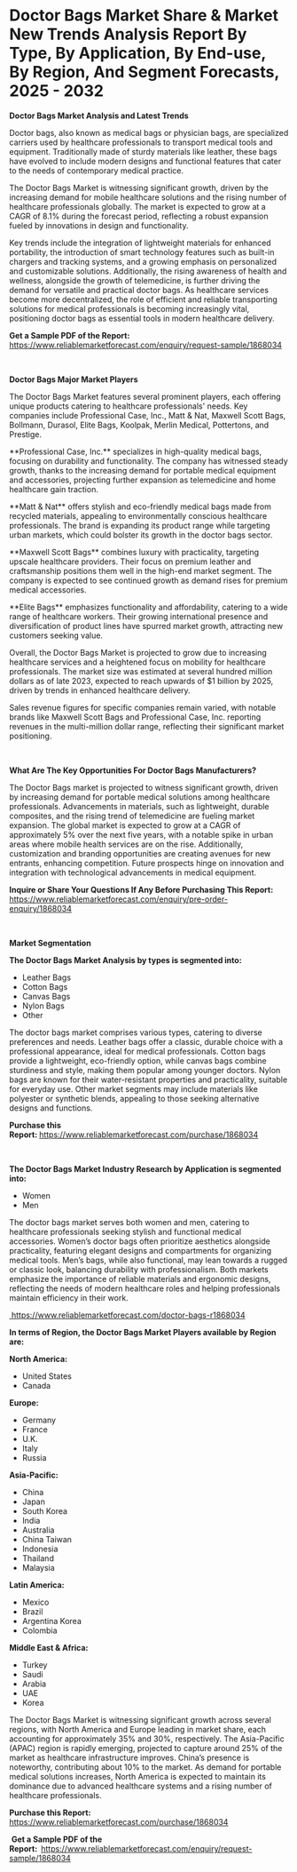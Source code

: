 <p><h1>Doctor Bags Market Share & Market New Trends Analysis Report By Type, By Application, By End-use, By Region, And Segment Forecasts, 2025 - 2032</h1></p><p><strong>Doctor Bags Market Analysis and Latest Trends</strong></p>
<p><p>Doctor bags, also known as medical bags or physician bags, are specialized carriers used by healthcare professionals to transport medical tools and equipment. Traditionally made of sturdy materials like leather, these bags have evolved to include modern designs and functional features that cater to the needs of contemporary medical practice. </p><p>The Doctor Bags Market is witnessing significant growth, driven by the increasing demand for mobile healthcare solutions and the rising number of healthcare professionals globally. The market is expected to grow at a CAGR of 8.1% during the forecast period, reflecting a robust expansion fueled by innovations in design and functionality. </p><p>Key trends include the integration of lightweight materials for enhanced portability, the introduction of smart technology features such as built-in chargers and tracking systems, and a growing emphasis on personalized and customizable solutions. Additionally, the rising awareness of health and wellness, alongside the growth of telemedicine, is further driving the demand for versatile and practical doctor bags. As healthcare services become more decentralized, the role of efficient and reliable transporting solutions for medical professionals is becoming increasingly vital, positioning doctor bags as essential tools in modern healthcare delivery.</p></p>
<p><strong>Get a Sample PDF of the Report:&nbsp;</strong> <a href="https://www.reliablemarketforecast.com/enquiry/request-sample/1868034?utm_campaign=3550&utm_medium=2&utm_source=Github&utm_content=ia&utm_term=13042025&utm_id=doctor-bags">https://www.reliablemarketforecast.com/enquiry/request-sample/1868034</a></p>
<p>&nbsp;</p>
<p><strong>Doctor Bags Major Market Players</strong></p>
<p><p>The Doctor Bags Market features several prominent players, each offering unique products catering to healthcare professionals' needs. Key companies include Professional Case, Inc., Matt & Nat, Maxwell Scott Bags, Bollmann, Durasol, Elite Bags, Koolpak, Merlin Medical, Pottertons, and Prestige.</p><p>**Professional Case, Inc.** specializes in high-quality medical bags, focusing on durability and functionality. The company has witnessed steady growth, thanks to the increasing demand for portable medical equipment and accessories, projecting further expansion as telemedicine and home healthcare gain traction.</p><p>**Matt & Nat** offers stylish and eco-friendly medical bags made from recycled materials, appealing to environmentally conscious healthcare professionals. The brand is expanding its product range while targeting urban markets, which could bolster its growth in the doctor bags sector.</p><p>**Maxwell Scott Bags** combines luxury with practicality, targeting upscale healthcare providers. Their focus on premium leather and craftsmanship positions them well in the high-end market segment. The company is expected to see continued growth as demand rises for premium medical accessories.</p><p>**Elite Bags** emphasizes functionality and affordability, catering to a wide range of healthcare workers. Their growing international presence and diversification of product lines have spurred market growth, attracting new customers seeking value.</p><p>Overall, the Doctor Bags Market is projected to grow due to increasing healthcare services and a heightened focus on mobility for healthcare professionals. The market size was estimated at several hundred million dollars as of late 2023, expected to reach upwards of $1 billion by 2025, driven by trends in enhanced healthcare delivery.</p><p>Sales revenue figures for specific companies remain varied, with notable brands like Maxwell Scott Bags and Professional Case, Inc. reporting revenues in the multi-million dollar range, reflecting their significant market positioning.</p></p>
<p>&nbsp;</p>
<p><strong>What Are The Key Opportunities For Doctor Bags Manufacturers?</strong></p>
<p><p>The Doctor Bags market is projected to witness significant growth, driven by increasing demand for portable medical solutions among healthcare professionals. Advancements in materials, such as lightweight, durable composites, and the rising trend of telemedicine are fueling market expansion. The global market is expected to grow at a CAGR of approximately 5% over the next five years, with a notable spike in urban areas where mobile health services are on the rise. Additionally, customization and branding opportunities are creating avenues for new entrants, enhancing competition. Future prospects hinge on innovation and integration with technological advancements in medical equipment.</p></p>
<p><strong>Inquire or Share Your Questions If Any Before Purchasing This Report:</strong> <a href="https://www.reliablemarketforecast.com/enquiry/pre-order-enquiry/1868034?utm_campaign=3550&utm_medium=2&utm_source=Github&utm_content=ia&utm_term=13042025&utm_id=doctor-bags">https://www.reliablemarketforecast.com/enquiry/pre-order-enquiry/1868034</a></p>
<p>&nbsp;</p>
<p><strong>Market Segmentation</strong></p>
<p><strong>The Doctor Bags Market Analysis by types is segmented into:</strong></p>
<p><ul><li>Leather Bags</li><li>Cotton Bags</li><li>Canvas Bags</li><li>Nylon Bags</li><li>Other</li></ul></p>
<p><p>The doctor bags market comprises various types, catering to diverse preferences and needs. Leather bags offer a classic, durable choice with a professional appearance, ideal for medical professionals. Cotton bags provide a lightweight, eco-friendly option, while canvas bags combine sturdiness and style, making them popular among younger doctors. Nylon bags are known for their water-resistant properties and practicality, suitable for everyday use. Other market segments may include materials like polyester or synthetic blends, appealing to those seeking alternative designs and functions.</p></p>
<p><strong>Purchase this Report:&nbsp;</strong><a href="https://www.reliablemarketforecast.com/purchase/1868034?utm_campaign=3550&utm_medium=2&utm_source=Github&utm_content=ia&utm_term=13042025&utm_id=doctor-bags">https://www.reliablemarketforecast.com/purchase/1868034</a></p>
<p>&nbsp;</p>
<p><strong>The Doctor Bags Market Industry Research by Application is segmented into:</strong></p>
<p><ul><li>Women</li><li>Men</li></ul></p>
<p><p>The doctor bags market serves both women and men, catering to healthcare professionals seeking stylish and functional medical accessories. Women’s doctor bags often prioritize aesthetics alongside practicality, featuring elegant designs and compartments for organizing medical tools. Men’s bags, while also functional, may lean towards a rugged or classic look, balancing durability with professionalism. Both markets emphasize the importance of reliable materials and ergonomic designs, reflecting the needs of modern healthcare roles and helping professionals maintain efficiency in their work.</p></p>
<p><a href="https://www.reliablemarketforecast.com/doctor-bags-r1868034?utm_campaign=3550&utm_medium=2&utm_source=Github&utm_content=ia&utm_term=13042025&utm_id=doctor-bags">&nbsp;https://www.reliablemarketforecast.com/doctor-bags-r1868034</a></p>
<p><strong>In terms of Region, the Doctor Bags Market Players available by Region are:</strong></p>
<p>
    <p> <strong> North America: </strong>
        <ul>
            <li>United States</li>
            <li>Canada</li>
        </ul>
        </p> 
    <p> <strong> Europe: </strong>
        <ul>
            <li>Germany</li>
            <li>France</li>
            <li>U.K.</li>
            <li>Italy</li>
            <li>Russia</li>
        </ul>
        </p> 
    <p> <strong> Asia-Pacific: </strong>
        <ul>
            <li>China</li>
            <li>Japan</li>
            <li>South Korea</li>
            <li>India</li>
            <li>Australia</li>
            <li>China Taiwan</li>
            <li>Indonesia</li>
            <li>Thailand</li>
            <li>Malaysia</li>
        </ul>
        </p> 
    <p> <strong> Latin America: </strong>
        <ul>
            <li>Mexico</li>
            <li>Brazil</li>
            <li>Argentina Korea</li>
            <li>Colombia</li>
        </ul>
        </p> 
    <p> <strong> Middle East & Africa: </strong>
        <ul>
            <li>Turkey</li>
            <li>Saudi</li>
            <li>Arabia</li>
            <li>UAE</li>
            <li>Korea</li>
        </ul>
    </p>
    </p>
<p><p>The Doctor Bags Market is witnessing significant growth across several regions, with North America and Europe leading in market share, each accounting for approximately 35% and 30%, respectively. The Asia-Pacific (APAC) region is rapidly emerging, projected to capture around 25% of the market as healthcare infrastructure improves. China’s presence is noteworthy, contributing about 10% to the market. As demand for portable medical solutions increases, North America is expected to maintain its dominance due to advanced healthcare systems and a rising number of healthcare professionals.</p></p>
<p><strong>Purchase this Report: </strong><a href="https://www.reliablemarketforecast.com/purchase/1868034?utm_campaign=3550&utm_medium=2&utm_source=Github&utm_content=ia&utm_term=13042025&utm_id=doctor-bags">https://www.reliablemarketforecast.com/purchase/1868034</a></p>
<p>&nbsp;<strong>Get a Sample PDF of the Report:&nbsp;&nbsp;</strong><a href="https://www.reliablemarketforecast.com/enquiry/request-sample/1868034?utm_campaign=3550&utm_medium=2&utm_source=Github&utm_content=ia&utm_term=13042025&utm_id=doctor-bags">https://www.reliablemarketforecast.com/enquiry/request-sample/1868034</a></p>
<p><strong></strong></p>
<p><p></p><p></p><p></p></p>
